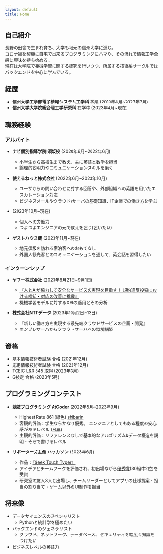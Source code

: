 ```yaml
---
layout: default
title: Home
---
```


## 自己紹介
長野の田舎で生まれ育ち、大学も地元の信州大学に進む。  
コロナ禍を契機に自宅で出来るプログラミングにハマり、その流れで情報工学全般に興味を持ち始める。  
現在は大学院で機械学習に関する研究を行いつつ、所属する技術系サークルではバックエンドを中心に学んでいる。

## 経歴
- **信州大学工学部電子情報システム工学科** 卒業 (2019年4月~2023年3月)
- **信州大学大学院総合理工学研究科** 在学中 (2023年4月~現在)

## 職務経験
### アルバイト
- **ナビ個別指導学院 須坂校** (2020年6月~2022年6月)
  - 小学生から高校生まで教え、主に英語と数学を担当
  - 論理的説明力やコミュニケーションスキルを磨く

- **使えるねっと株式会社** (2022年6月~2023年10月)
  - ユーザからの問い合わせに対する回答や、外部組織への英語を用いたエスカレーション対応
  - ビジネスメールやクラウド/サーバの基礎知識、IT企業での働き方を学ぶ

- (2023年10月~現在) 
  - 個人への労働力
  - つよつよエンジニアの元で教えを乞う(乞いたい)

- **ゲストハウス蔵** (2023年11月~現在)
  - 地元須坂を訪れる宿泊客へのおもてなし
  - 外国人観光客とのコミュニケーションを通して、英会話を習得したい


### インターンシップ
- **ヤフー株式会社** (2023年8月21日~9月1日)
  - [『人とAIが協力して安全なサービスの実現を目指す！ 規約違反投稿における検知・対応の改善に挑戦』](https://about.yahoo.co.jp/hr/internship/data/)
  - 機械学習モデルに対するXAIの適用とその分析

- **株式会社NTTデータ** (2023年10月2日~13日)
  - 『新しい働き方を実現する最先端クラウドサービスの企画・開発』
  - オンプレサーバからクラウドサーバへの環境構築


## 資格
- 基本情報技術者試験 合格 (2021年12月)
- 応用情報技術者試験 合格 (2022年12月)
- TOEIC L&R 845 取得 (2023年3月)
- G検定 合格 (2023年5月)

<!-- ### スキル
- プログラミング
  - 得意な言語：Python >>> C++ > その他

  - フロントエンド
    - 経験あり：HTML, CSS, Javascript (フレームワークの経験ほぼなし)
    - ChatGPTと共になら簡単なウェブページを作れるレベル
    - デザインセンスが酷いため、向いてないと判断
  - バックエンド
    - 経験あり：Python, C++, Java, Go, SQL
    - Windows ServerをADサーバとして構築した経験あり
    - ネットワーク、データベース、セキュリティ周りの広く浅い知識
  - データサイエンス
    - 経験あり：Python, R
    - 

- その他 -->


## プログラミングコンテスト
- **競技プログラミング AtCoder** (2022年5月~2023年9月) 
  - Highest Rate 861 (緑色) [shibarin](https://atcoder.jp/users/shibarin)
  - 客観的評価：学生ならかなり優秀。 エンジニアとしてもある程度の安心感があるレベル  [(出典)](https://chokudai.hatenablog.com/entry/2019/02/11/155904)
  - 主観的評価：リファレンスなしで基本的なアルゴリズム&データ構造を説明・そらで書けるレベル

- **サポーターズ主催 ハッカソン** (2023年6月)
  - 作品：[『Geek Touch Typer』](https://github.com/sbmtrntr/Hackathon_MML)
  - アイデアとチームワークを評価され、初出場ながら[優秀賞](https://twitter.com/geek_pjt/status/1665287265659105281?s=61&t=BE0nPuZTR0ueV0_wTYGzWg)(30組中2位)を受賞
  - 研究室の友人3人と出場し、チームリーダーとしてアプリの仕様提案・担当の割り当て・ゲーム以外のUI制作を担当

<!-- - 2023年11月 ISUCON2023
- 2023年12月 第二回PIGICON
- 2023年12月 ICTSC -->

## 将来像
- データサイエンスのスペシャリスト
  - Pythonと統計学を極めたい
- バックエンドのジェネラリスト
  - クラウド、ネットワーク、データベース、セキュリティを幅広く知識をつけたい
- ビジネスレベルの英語力